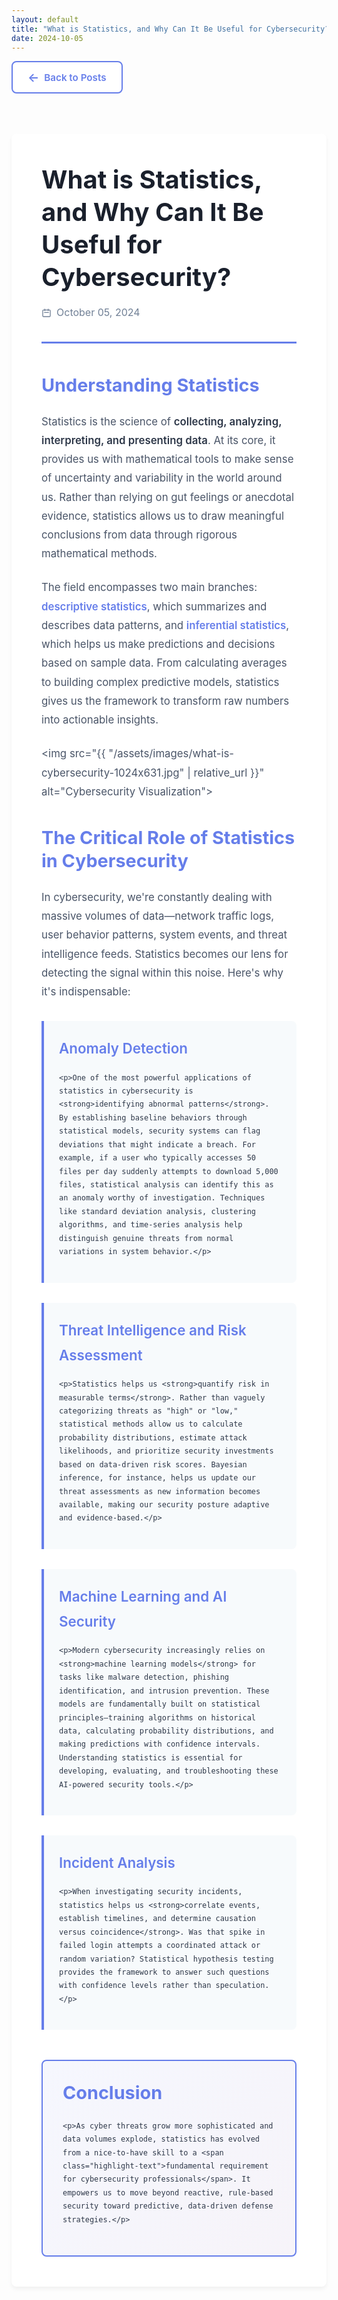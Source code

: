 ```yaml
---
layout: default
title: "What is Statistics, and Why Can It Be Useful for Cybersecurity?"
date: 2024-10-05
---
```


<style>
  @import url('https://fonts.googleapis.com/css2?family=Inter:wght@400;500;600;700&display=swap');

  article {
    font-family: 'Inter', sans-serif;
    background: white;
    border-radius: 0.5rem;
    padding: 3rem;
    margin: 2rem auto;
    max-width: 850px;
    color: #2d3748;
    line-height: 1.8;
    box-shadow: 0 4px 6px rgba(0, 0, 0, 0.05);
  }

  .post-header {
    border-bottom: 3px solid #667eea;
    padding-bottom: 2rem;
    margin-bottom: 3rem;
  }

  article h1 {
    font-size: 2.5rem;
    font-weight: 700;
    color: #1a202c;
    margin: 0 0 1rem 0;
    line-height: 1.3;
  }

  .post-date {
    color: #718096;
    font-size: 1rem;
    display: flex;
    align-items: center;
    gap: 0.5rem;
  }

  article h2 {
    font-size: 1.8rem;
    font-weight: 700;
    color: #667eea;
    margin: 2.5rem 0 1.5rem 0;
    line-height: 1.3;
  }

  article h3 {
    font-size: 1.4rem;
    font-weight: 600;
    color: #4a5568;
    margin: 2rem 0 1rem 0;
  }

  article p {
    margin: 1.5rem 0;
    font-size: 1.05rem;
    color: #4a5568;
  }

  article img {
    width: 100%;
    border-radius: 0.5rem;
    margin: 2rem 0;
    box-shadow: 0 10px 30px rgba(0, 0, 0, 0.1);
    transition: transform 0.3s ease;
  }

  article img:hover {
    transform: scale(1.01);
  }

  .content-section {
    background: #f7fafc;
    border-left: 4px solid #667eea;
    padding: 1.5rem;
    margin: 2rem 0;
    border-radius: 0 0.5rem 0.5rem 0;
  }

  .content-section h3 {
    margin-top: 0;
    color: #667eea;
  }

  .highlight-text {
    color: #667eea;
    font-weight: 600;
  }

  article strong {
    color: #2d3748;
    font-weight: 600;
  }

  .back-link {
    display: inline-flex;
    align-items: center;
    gap: 0.5rem;
    color: #667eea;
    text-decoration: none;
    font-weight: 600;
    font-size: 0.95rem;
    margin-bottom: 2rem;
    padding: 0.75rem 1.5rem;
    background: white;
    border: 2px solid #667eea;
    border-radius: 0.5rem;
    transition: all 0.3s ease;
  }

  .back-link:hover {
    background: #667eea;
    color: white;
    transform: translateX(-5px);
  }

  .back-link::before {
    content: '←';
    font-size: 1.2rem;
  }

  .conclusion {
    background: linear-gradient(135deg, #667eea10, #764ba210);
    border: 2px solid #667eea;
    border-radius: 0.5rem;
    padding: 2rem;
    margin-top: 3rem;
  }

  .conclusion h2 {
    margin-top: 0;
  }

  @media (max-width: 768px) {
    article {
      padding: 2rem 1.5rem;
      margin: 1rem;
    }

    article h1 {
      font-size: 1.8rem;
    }

    article h2 {
      font-size: 1.4rem;
    }

    article h3 {
      font-size: 1.2rem;
    }
  }
</style>

<a href="/StatisticsBlog/" class="back-link">Back to Posts</a>

<article>
  <div class="post-header">
    <h1>What is Statistics, and Why Can It Be Useful for Cybersecurity?</h1>
    <div class="post-date">
      <svg width="16" height="16" fill="none" stroke="currentColor" viewBox="0 0 24 24">
        <path stroke-linecap="round" stroke-linejoin="round" stroke-width="2" d="M8 7V3m8 4V3m-9 8h10M5 21h14a2 2 0 002-2V7a2 2 0 00-2-2H5a2 2 0 00-2 2v12a2 2 0 002 2z"/>
      </svg>
      October 05, 2024
    </div>
  </div>

  <h2>Understanding Statistics</h2>

  <p>Statistics is the science of <strong>collecting, analyzing, interpreting, and presenting data</strong>. At its core, it provides us with mathematical tools to make sense of uncertainty and variability in the world around us. Rather than relying on gut feelings or anecdotal evidence, statistics allows us to draw meaningful conclusions from data through rigorous mathematical methods.</p>

  <p>The field encompasses two main branches: <span class="highlight-text">descriptive statistics</span>, which summarizes and describes data patterns, and <span class="highlight-text">inferential statistics</span>, which helps us make predictions and decisions based on sample data. From calculating averages to building complex predictive models, statistics gives us the framework to transform raw numbers into actionable insights.</p>

  <img src="{{ "/assets/images/what-is-cybersecurity-1024x631.jpg" | relative_url }}" alt="Cybersecurity Visualization">

  <h2>The Critical Role of Statistics in Cybersecurity</h2>

  <p>In cybersecurity, we're constantly dealing with massive volumes of data—network traffic logs, user behavior patterns, system events, and threat intelligence feeds. Statistics becomes our lens for detecting the signal within this noise. Here's why it's indispensable:</p>

  <div class="content-section">
    <h3>Anomaly Detection</h3>

    <p>One of the most powerful applications of statistics in cybersecurity is <strong>identifying abnormal patterns</strong>. By establishing baseline behaviors through statistical models, security systems can flag deviations that might indicate a breach. For example, if a user who typically accesses 50 files per day suddenly attempts to download 5,000 files, statistical analysis can identify this as an anomaly worthy of investigation. Techniques like standard deviation analysis, clustering algorithms, and time-series analysis help distinguish genuine threats from normal variations in system behavior.</p>
  </div>

  <div class="content-section">
    <h3>Threat Intelligence and Risk Assessment</h3>

    <p>Statistics helps us <strong>quantify risk in measurable terms</strong>. Rather than vaguely categorizing threats as "high" or "low," statistical methods allow us to calculate probability distributions, estimate attack likelihoods, and prioritize security investments based on data-driven risk scores. Bayesian inference, for instance, helps us update our threat assessments as new information becomes available, making our security posture adaptive and evidence-based.</p>
  </div>

  <div class="content-section">
    <h3>Machine Learning and AI Security</h3>

    <p>Modern cybersecurity increasingly relies on <strong>machine learning models</strong> for tasks like malware detection, phishing identification, and intrusion prevention. These models are fundamentally built on statistical principles—training algorithms on historical data, calculating probability distributions, and making predictions with confidence intervals. Understanding statistics is essential for developing, evaluating, and troubleshooting these AI-powered security tools.</p>
  </div>

  <div class="content-section">
    <h3>Incident Analysis</h3>

    <p>When investigating security incidents, statistics helps us <strong>correlate events, establish timelines, and determine causation versus coincidence</strong>. Was that spike in failed login attempts a coordinated attack or random variation? Statistical hypothesis testing provides the framework to answer such questions with confidence levels rather than speculation.</p>
  </div>

  <div class="conclusion">
    <h2>Conclusion</h2>

    <p>As cyber threats grow more sophisticated and data volumes explode, statistics has evolved from a nice-to-have skill to a <span class="highlight-text">fundamental requirement for cybersecurity professionals</span>. It empowers us to move beyond reactive, rule-based security toward predictive, data-driven defense strategies.</p>
  </div>
</article>